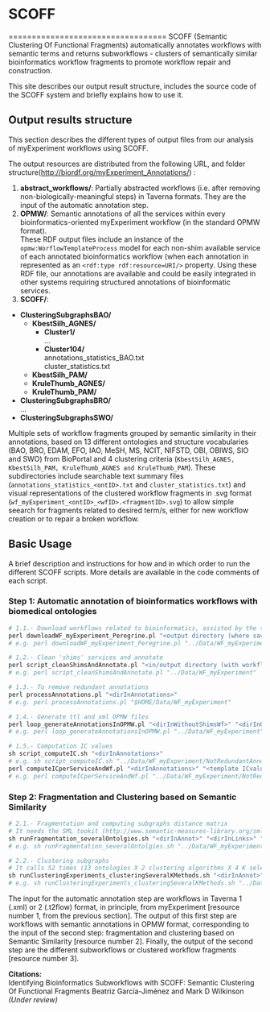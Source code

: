 # SCOFF
==================================
SCOFF (Semantic Clustering Of Functional Fragments) automatically annotates workflows with semantic terms and returns subworkflows - clusters of semantically similar bioinformatics workflow fragments to promote workflow repair and construction.

This site describes our output result structure, includes the source code of the SCOFF system and briefly explains how to use it.

## Output results structure ##
This section describes the different types of output files from our analysis of myExperiment workflows using SCOFF.  

The output resources are distributed from the following URL, and folder structure(http://biordf.org/myExperiment_Annotations/) :
 1. **abstract_workflows/**:  Partially abstracted workflows (i.e. after removing non-biologically-meaningful steps) in
Taverna formats. They are the input of the automatic annotation step.
 2. **OPMW/**:  Semantic annotations of all the services within every bioinformatics-oriented myExperiment workflow (in the standard OPMW format).  
 These RDF output files include an instance of the `opmw:WorflowTemplateProcess` model for each non-shim available service of each annotated bioinformatics workflow (when each annotation in represented as an `<rdf:type rdf:resource=URI/>` property. Using these RDF file, our annotations are available and could be easily integrated in other systems requiring structured annotations of bioinformatic services.
 3. **SCOFF/**: 
  * **ClusteringSubgraphsBAO/** 
      * **KbestSilh_AGNES/**
          * **Cluster1/**  
          ...  
          * **Cluster104/**  
          annotations_statistics_BAO.txt  
          cluster_statistics.txt
      * **KbestSilh_PAM/**
      * **KruleThumb_AGNES/**
      * **KruleThumb_PAM/**
  * **ClusteringSubgraphsBRO/**  
  ...  
  * **ClusteringSubgraphsSWO/**
 
Multiple sets of workflow fragments grouped by semantic similarity in their annotations, based on 13 different ontologies and structure vocabularies (BAO, BRO, EDAM, EFO, IAO, MeSH, MS, NCIT, NIFSTD, OBI, OBIWS, SIO and SWO) from BioPortal and 4 clustering criteria (`KbestSilh_AGNES, KbestSilh_PAM, KruleThumb_AGNES and KruleThumb_PAM`). These subdirectories include searchable text summary files (`annotations_statistics_<ontID>.txt` and `cluster_statistics.txt`) and visual representations of the clustered workflow fragments in .svg format (`wf_myExperiment_<ontID>_<wfID>.<fragmentID>.svg`) to allow simple seearch for fragments related to desired term/s, either for new workflow creation or to repair a broken workflow.



## Basic Usage ##
A brief description and instructions for how and in which order to run the different SCOFF scripts. More details are available in the code comments of each script.

### Step 1: Automatic annotation of bioinformatics workflows with biomedical ontologies ###
 
```r
# 1.1.- Download workflows related to bioinformatics, assisted by the text mining Peregrine tool (https://trac.nbic.nl/data-mining/)
perl downloadWF_myExperiment_Peregrine.pl "<output directory (where saving workflow definition files)>" "[<additional terms filtering bioinformatics workflows>]"
# e.g. perl downloadWF_myExperiment_Peregrine.pl "../Data/WF_myExperiment" additionalBioinfoTerms.txt

# 1.2.- Clean 'shims' services and annotate
perl script_cleanShimsAndAnnotate.pl "<in/output directory (with workflows)>"
# e.g. perl script_cleanShimsAndAnnotate.pl "../Data/WF_myExperiment"

# 1.3.- To remove redundant annotations
perl processAnnotations.pl "<dirInAnnotations>"
# e.g. perl processAnnotations.pl "$HOME/Data/WF_myExperiment"

# 1.4.- Generate ttl and xml OPMW files
perl loop_generateAnnotationsInOPMW.pl "<dirInWithoutShimsWf>" "<dirInOutAnnotations>" "[<dirInRedundantAnnotations>]" "[<pathTemplate_pairsURIannot-ICvalueFiles>]" "[[<TestWfID>]]"
# e.g. perl loop_generateAnnotationsInOPMW.pl "../Data/WF_myExperiment" "../Data/WF_myExperiment/NotRedundantAnnot" > "../Results/count_nodesAndLinks_perWf.txt"

# 1.5.- Computation IC values
sh script_computeIC.sh "<dirInAnnotations>"
# e.g. sh script_computeIC.sh "../Data/WF_myExperiment/NotRedundantAnnot"
perl computeICperServiceAndWf.pl "<dirInAnnotations>" "<template ICvalue per individual annotation>" "<Output-IntermediateFile>" "<Output-Wf and Service IC withIN redundant>"
# e.g. perl computeICperServiceAndWf.pl "../Data/WF_myExperiment/NotRedundantAnnot/" "SML_toolkit/ICvalues/results/XXX_results_ICI.csv" "wf_service_annotation_IC.txt" "wfAndServiceIC.txt"
```

### Step 2: Fragmentation and Clustering based on Semantic Similarity ###
```r
# 2.1.- Fragmentation and computing subgraphs distance matrix
# It needs the SML tookit (http://www.semantic-measures-library.org/sml/) with the configuration files provided in 'SML_toolkit/' folder
sh runFragmentation_severalOntolgies.sh "<dirInAnnot>" "<dirInLinks>" "<minSizeSubgraph>" "<maxSizeSubgraph>"
# e.g. sh runFragmentation_severalOntolgies.sh "../Data/WF_myExperiment/NewAnnot" "../Data/WF_myExperiment/NotRedundantAnnot" 2 3 

# 2.2.- Clustering subgraphs
# It calls 52 times (13 ontologies X 2 clustering algorithms X 4 K selection methods) the script retrieveAndClusterSubgraphs_perOntology_partClusteringAndStatistics_severalKmethods.pl
sh runClusteringExperiments_clusteringSeveralKMethods.sh "<dirInAnnot>" "<dirInLinks>" "<minSizeSubgraph>" "<maxSizeSubgraph>"
# e.g. sh runClusteringExperiments_clusteringSeveralKMethods.sh "../Data/WF_myExperiment/NewAnnot" "../Data/WF_myExperiment/NotRedundantAnnot" 2 3
```

The input for the automatic annotation step are workflows in Taverna 1 (.xml) or 2 (.t2flow) format, in principle, from myExperiment [resource number 1, from the previous section]. The output of this first step are workflows with semantic annotations in OPMW format, corresponding to the input of the second step: fragmentation and clustering based on Semantic Similarity [resource number 2]. Finally, the output of the second step are the different subworkflows or clustered workflow fragments [resource number 3].


**Citations:**  
Identifying Bioinformatics Subworkflows with SCOFF: Semantic Clustering Of Functional Fragments
Beatriz García-Jiménez and Mark D Wilkinson  
*(Under review)*

